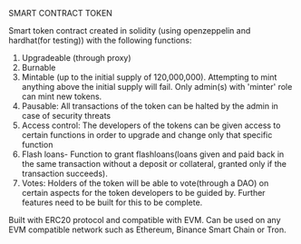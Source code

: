 SMART CONTRACT TOKEN

Smart token contract created in solidity (using openzeppelin and hardhat(for testing)) with the following functions:

1. Upgradeable (through proxy)
2. Burnable
3. Mintable (up to the initial supply of 120,000,000). Attempting to mint anything above the initial supply will fail. Only admin(s) with 'minter' role can mint new tokens.
4. Pausable: All transactions of the token can be halted by the admin in case of security threats
5. Access control: The developers of the tokens can be given access to certain functions in order to upgrade and change only that specific function
6. Flash loans- Function to grant flashloans(loans given and paid back in the same transaction without a deposit or collateral, granted only if the transaction succeeds).
7. Votes: Holders of the token will be able to vote(through a DAO) on certain aspects for the token developers to be guided by. Further features need to be built for this to be complete.

Built with ERC20 protocol and compatible with EVM. Can be used on any EVM compatible network such as Ethereum, Binance Smart Chain or Tron.
